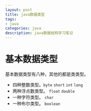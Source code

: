 ```yaml
---
layout: post
title: java数据类型
tags:
- java
categories: java
description: java数据结构学习笔记
---
```

# 基本数据类型
基本数据类型有八种，其他的都是类类型。

* 四种整数类型。`byte` `short` `int` `long`
* 两种浮点数类型。 `float` `double`
* 一种字符类型。 `char`
* 一种布尔类型。 `boolean`
